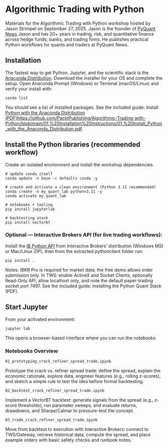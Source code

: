 # Algorithmic Trading with Python

Materials for the Algorithmic Trading with Python workshop hosted by Jason Strimpel on September 27, 2025. Jason is the founder of [PyQuant News](https://www.pyquantnews.com/) Jason and has 20+ years in trading, risk, and quantitative finance across hedge funds, banks, and trading firms. He publishes practical Python workflows for quants and traders at PyQuant News.

##  Installation

The fastest way to get Python, Jupyter, and the scientific stack is the [Anaconda Distribution](https://www.anaconda.com/download). Download the installer for your OS and complete the setup. Open Anaconda Prompt (Windows) or Terminal (macOS/Linux) and verify your install with:

```
conda list
```

You should see a list of installed packages. See the included guide: Install [Python with the Anaconda Distribution (PDF)]()https://github.com/PacktPublishing/Algorithmic-Trading-with-Python/blob/main/01.%20Installation%20Instructions/01.%20Install_Python_with_the_Anaconda_Distribution.pdf.

## Install the Python libraries (recommended workflow)

Create an isolated environment and install the workshop dependencies.

```
# update conda itself
conda update -n base -c defaults conda -y

# create and activate a clean environment (Python 3.11 recommended)
conda create -n my_quant_lab python=3.11 -y
conda activate my_quant_lab

# notebooks + tooling
pip install jupyterlab

# backtesting stack
pip install vectorbt
```

### Optional — Interactive Brokers API (for live trading workflows):

Install the [IB Python API](https://interactivebrokers.github.io/) from Interactive Brokers’ distribution (Windows MSI or Mac/Linux ZIP), then from the extracted pythonclient folder run:

```
pip install .
```

Notes: IBKR Pro is required for market data; the free demo allows order submission only. In TWS: enable ActiveX and Socket Clients, optionally Read-Only API, allow localhost only, and note the default paper-trading socket port 7497. See the included guide: Installing the Python Quant Stack (PDF).

## Start Jupyter

From your activated environment:

```
jupyter lab
```

This opens a browser-based interface where you can run the notebooks.

### Notebooks Overview

`01_prototyping_crack_refiner_spread_trade.ipynb`

Prototype the crack vs. refiner spread trade: define the spread, explain the economic rationale, explore data, engineer features (e.g., rolling z-scores), and sketch a simple rule to test the idea before formal backtesting.

`02_backtest_crack_refiner_spread_trade.ipynb`

Implement a VectorBT backtest: generate signals from the spread (e.g., z-score thresholds), run parameter sweeps, and evaluate returns, drawdowns, and Sharpe/Calmar to pressure-test the concept.

`03_trade_crack_refiner_spread_trade.ipynb`

Move from backtest to execution with Interactive Brokers: connect to TWS/Gateway, retrieve historical data, compute the spread, and place example orders with basic safety checks and runbook notes.
